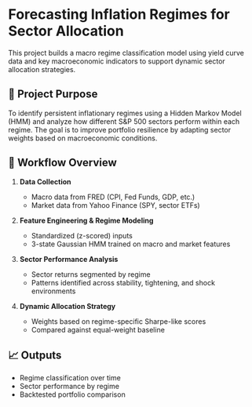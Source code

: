 # Forecasting Inflation Regimes for Sector Allocation

This project builds a macro regime classification model using yield curve data and key macroeconomic indicators to support dynamic sector allocation strategies.

## 📌 Project Purpose
To identify persistent inflationary regimes using a Hidden Markov Model (HMM) and analyze how different S&P 500 sectors perform within each regime. The goal is to improve portfolio resilience by adapting sector weights based on macroeconomic conditions.

## 🧭 Workflow Overview

1. **Data Collection**  
   - Macro data from FRED (CPI, Fed Funds, GDP, etc.)  
   - Market data from Yahoo Finance (SPY, sector ETFs)

2. **Feature Engineering & Regime Modeling**  
   - Standardized (z-scored) inputs  
   - 3-state Gaussian HMM trained on macro and market features

3. **Sector Performance Analysis**  
   - Sector returns segmented by regime  
   - Patterns identified across stability, tightening, and shock environments

4. **Dynamic Allocation Strategy**  
   - Weights based on regime-specific Sharpe-like scores  
   - Compared against equal-weight baseline

## 📈 Outputs
- Regime classification over time  
- Sector performance by regime  
- Backtested portfolio comparison
